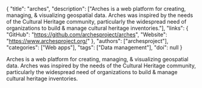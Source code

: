 {
  "title": "arches",
  "description": ["Arches is a web platform for creating, managing, & visualizing geospatial data. Arches was inspired by the needs of the Cultural Heritage community, particularly the widespread need of organizations to build & manage cultural heritage inventories."],
  "links": {
    "GitHub": "https://github.com/archesproject/arches",
    "Website": "https://www.archesproject.org/"
  },
  "authors": ["archesproject"],
  "categories": ["Web apps"],
  "tags": ["Data management"],
  "doi": null
}

<!-- Generated by csv2md.R – do not edit by hand -->

Arches is a web platform for creating, managing, & visualizing geospatial data. Arches was inspired by the needs of the Cultural Heritage community, particularly the widespread need of organizations to build & manage cultural heritage inventories.